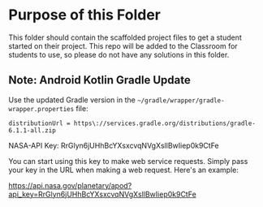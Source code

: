 # Purpose of this Folder

This folder should contain the scaffolded project files to get a student started on their project. This repo will be added to the Classroom for students to use, so please do not have any solutions in this folder.

## Note: Android Kotlin Gradle Update
Use the updated Gradle version in the `~/gradle/wrapper/gradle-wrapper.properties` file:
```
distributionUrl = https\://services.gradle.org/distributions/gradle-6.1.1-all.zip
```


NASA-API Key:
RrGlyn6jUHhBcYXsxcvqNVgXsllBwIiep0k9CtFe


You can start using this key to make web service requests. Simply pass your key in the URL when making a web request. Here's an example:

https://api.nasa.gov/planetary/apod?api_key=RrGlyn6jUHhBcYXsxcvqNVgXsllBwIiep0k9CtFe

